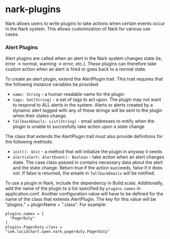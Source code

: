 nark-plugins
============
Nark allows users to write plugins to take actions when certain events occur in the Nark system. This allows customization of Nark for various use cases.

### Alert Plugins

Alert plugins are called when an alert in the Nark system changes state (ie, error -> normal, warning -> error, etc.). These plugins can therefore take custom action when an alert is fired or goes back to a normal state.

To create an alert plugin, extend the AlertPlugin trait. This trait requires that the following instance variables be provided:

* `name: String` - a human readable name for the plugin
* `tags: Set[String]` - a set of tags to act upon. The plugin may not want to respond to ALL alerts in the system. Alerts or alerts created by a dynamic alert tagged with any of these strings will be sent to the plugin when their states change.
* `fallbackEmails: List[String]` - email addresses to notify when the plugin is unable to succesfully take action upon a state change

The class that extends the AlertPlugin trait must also provide definitions for the following methods:

* `init(): Unit` - a method that will initialize the plugin in anyway it needs
* `alert(alert: AlertEvent): Boolean` - take action when an alert changes state. The case class passed in contains necessary data about the alert and the state change. Return true if the action succeeds, false if it does not. If false is returned, the emails in `fallbackEmails` will be notified.

To use a plugin in Nark, include the dependency in Build.scala. Additionally, add the name of the plugin to a list specified by `plugins.names` in application.conf. Another configuration value will have to be defined for the name of the class that extends AlertPlugin. The key for this value will be "plugins." + pluginName + ".class". For example:

```
plugins.names = [
  "PagerDuty"
]
plugins.PagerDuty.class = "com.lucidchart.open.nark.pagerduty.PagerDuty"
```
